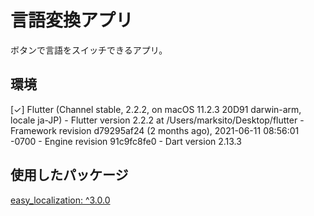 # 言語変換アプリ

ボタンで言語をスイッチできるアプリ。

## 環境

[✓] Flutter (Channel stable, 2.2.2, on macOS 11.2.3 20D91 darwin-arm, locale ja-JP)
    - Flutter version 2.2.2 at /Users/marksito/Desktop/flutter
    - Framework revision d79295af24 (2 months ago), 2021-06-11 08:56:01 -0700
    - Engine revision 91c9fc8fe0
    - Dart version 2.13.3

## 使用したパッケージ
[easy_localization: ^3.0.0](https://pub.dev/packages/easy_localization)



